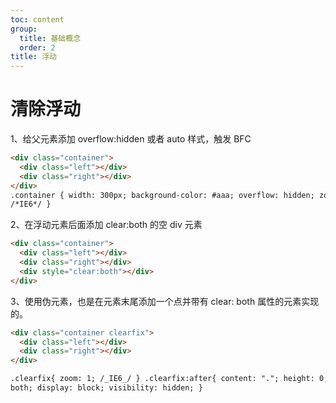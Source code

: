 ```yaml
---
toc: content
group:
  title: 基础概念
  order: 2
title: 浮动
---
```


# 清除浮动

1、给父元素添加 overflow:hidden 或者 auto 样式，触发 BFC

```html
<div class="container">
  <div class="left"></div>
  <div class="right"></div>
</div>
.container { width: 300px; background-color: #aaa; overflow: hidden; zoom: 1;
/*IE6*/ }
```

2、在浮动元素后面添加 clear:both 的空 div 元素

```html
<div class="container">
  <div class="left"></div>
  <div class="right"></div>
  <div style="clear:both"></div>
</div>
```

3、使用伪元素，也是在元素末尾添加一个点并带有 clear: both 属性的元素实现的。

```html
<div class="container clearfix">
  <div class="left"></div>
  <div class="right"></div>
</div>

.clearfix{ zoom: 1; /_IE6_/ } .clearfix:after{ content: "."; height: 0; clear:
both; display: block; visibility: hidden; }
```

